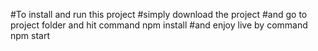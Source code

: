 ﻿#To install and run this project
#simply download the project
#and go to project folder and hit command npm install
#and enjoy live by command npm start

